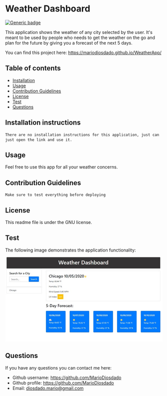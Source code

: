 # Weather Dashboard 

[![Generic badge](https://img.shields.io/badge/License-GNU-blue.svg)](https://shields.io/)

This application shows the weather of any city selected by the user. It's meant to be used by people who needs to get the weather on the go and plan for the future by giving you a forecast of the next 5 days.

You can find this project here: https://mariodiosdado.github.io/WeatherApp/

## Table of contents

* [Installation](#installation-instructions)
* [Usage](#usage)
* [Contribution Guidelines](#contribution-guidelines)
* [License](#license)
* [Test](#test)
* [Questions](#questions)
            
            
## Installation instructions
    There are no installation instructions for this application, just can just open the link and use it.

## Usage
Feel free to use this app for all your weather concerns.

## Contribution Guidelines
    Make sure to test everything before deploying

## License

This readme file is under the GNU license.

## Test
The following image demonstrates the application functionality:

![Image of test](https://github.com/MarioDiosdado/WeatherApp/blob/main/Assets/img1.jpg?raw=true)

## Questions

If you have any questions you can contact me here:

* Github username: https://github.com/MarioDiosdado
* Github profile: https://github.com/MarioDiosdado
* Email: diosdado.mario@gmail.com


            
